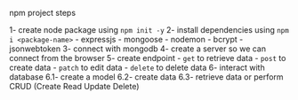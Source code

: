  npm project steps

1- create node package using `npm init -y`
2- install dependencies using `npm i <package-name>` - expressjs - mongoose - nodemon - bcrypt - jsonwebtoken
3- connect with mongodb
4- create a server so we can connect from the browser
5- create endpoint - `get` to retrieve data - `post` to create data - `patch` to edit data - `delete` to delete data
6- interact with database
6.1- create a model
6.2- create data
6.3- retrieve data or perform CRUD (Create Read Update Delete)